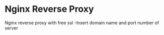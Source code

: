 # Nginx Reverse Proxy

Nginx reverse proxy with free ssl 
-Insert domain name and port number of server
